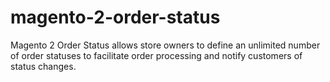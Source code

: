 # magento-2-order-status
Magento 2 Order Status allows store owners to define an unlimited number of order statuses to facilitate order processing and notify customers of status changes.
